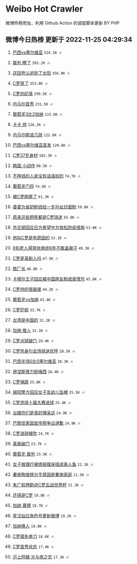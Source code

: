 # Weibo Hot Crawler 



微博热榜爬虫，利用 Github Action 的调度脚本更新 BY PHP 


## 微博今日热榜 更新于 2022-11-25 04:29:34 
1. [巴西vs塞尔维亚](https://s.weibo.com/weibo?q=%23%E5%B7%B4%E8%A5%BFvs%E5%A1%9E%E5%B0%94%E7%BB%B4%E4%BA%9A%23&t=31&band_rank=1&Refer=top) `524.2K 🔥` 

1. [裁判 瞎了](https://s.weibo.com/weibo?q=%E8%A3%81%E5%88%A4%20%E7%9E%8E%E4%BA%86&t=31&band_rank=2&Refer=top) `393.2K 🔥` 

1. [这回夸父追到了太阳](https://s.weibo.com/weibo?q=%23%E8%BF%99%E5%9B%9E%E5%A4%B8%E7%88%B6%E8%BF%BD%E5%88%B0%E4%BA%86%E5%A4%AA%E9%98%B3%23&t=31&band_rank=3&Refer=top) `356.9K 🔥` 

1. [C罗哭了](https://s.weibo.com/weibo?q=%23C%E7%BD%97%E5%93%AD%E4%BA%86%23&t=31&band_rank=4&Refer=top) `353.0K 🔥` 

1. [C罗创纪录](https://s.weibo.com/weibo?q=%23C%E7%BD%97%E5%88%9B%E7%BA%AA%E5%BD%95%23&t=31&band_rank=5&Refer=top) `299.5K 🔥` 

1. [内马尔首秀](https://s.weibo.com/weibo?q=%23%E5%86%85%E9%A9%AC%E5%B0%94%E9%A6%96%E7%A7%80%23&t=31&band_rank=6&Refer=top) `231.5K 🔥` 

1. [葡萄牙3比2加纳](https://s.weibo.com/weibo?q=%23%E8%91%A1%E8%90%84%E7%89%993%E6%AF%942%E5%8A%A0%E7%BA%B3%23&t=31&band_rank=7&Refer=top) `133.0K 🔥` 

1. [卡卡 帅](https://s.weibo.com/weibo?q=%E5%8D%A1%E5%8D%A1%20%E5%B8%85&t=31&band_rank=8&Refer=top) `126.2K 🔥` 

1. [内马尔能进几球](https://s.weibo.com/weibo?q=%23%E5%86%85%E9%A9%AC%E5%B0%94%E8%83%BD%E8%BF%9B%E5%87%A0%E7%90%83%23&t=31&band_rank=9&Refer=top) `122.8K 🔥` 

1. [巴西vs塞尔维亚首发](https://s.weibo.com/weibo?q=%23%E5%B7%B4%E8%A5%BFvs%E5%A1%9E%E5%B0%94%E7%BB%B4%E4%BA%9A%E9%A6%96%E5%8F%91%23&t=31&band_rank=10&Refer=top) `120.6K 🔥` 

1. [C罗37岁身材](https://s.weibo.com/weibo?q=%23C%E7%BD%9737%E5%B2%81%E8%BA%AB%E6%9D%90%23&t=31&band_rank=11&Refer=top) `103.3K 🔥` 

1. [韩国 小动作](https://s.weibo.com/weibo?q=%E9%9F%A9%E5%9B%BD%20%E5%B0%8F%E5%8A%A8%E4%BD%9C&t=31&band_rank=12&Refer=top) `80.5K 🔥` 

1. [不挣钱的人是没有话语权的](https://s.weibo.com/weibo?q=%23%E4%B8%8D%E6%8C%A3%E9%92%B1%E7%9A%84%E4%BA%BA%E6%98%AF%E6%B2%A1%E6%9C%89%E8%AF%9D%E8%AF%AD%E6%9D%83%E7%9A%84%23&t=31&band_rank=13&Refer=top) `74.7K 🔥` 

1. [葡萄牙门将](https://s.weibo.com/weibo?q=%E8%91%A1%E8%90%84%E7%89%99%E9%97%A8%E5%B0%86&t=31&band_rank=14&Refer=top) `74.5K 🔥` 

1. [被C罗刷屏了](https://s.weibo.com/weibo?q=%23%E8%A2%ABC%E7%BD%97%E5%88%B7%E5%B1%8F%E4%BA%86%23&t=31&band_rank=15&Refer=top) `61.3K 🔥` 

1. [婆婆为省奶粉钱给一岁孙女炒面粉](https://s.weibo.com/weibo?q=%23%E5%A9%86%E5%A9%86%E4%B8%BA%E7%9C%81%E5%A5%B6%E7%B2%89%E9%92%B1%E7%BB%99%E4%B8%80%E5%B2%81%E5%AD%99%E5%A5%B3%E7%82%92%E9%9D%A2%E7%B2%89%23&t=31&band_rank=16&Refer=top) `59.0K 🔥` 

1. [原来这些明星都是C罗球迷](https://s.weibo.com/weibo?q=%23%E5%8E%9F%E6%9D%A5%E8%BF%99%E4%BA%9B%E6%98%8E%E6%98%9F%E9%83%BD%E6%98%AFC%E7%BD%97%E7%90%83%E8%BF%B7%23&t=31&band_rank=17&Refer=top) `55.0K 🔥` 

1. [外交部回应日方希望中方放松防疫措施](https://s.weibo.com/weibo?q=%23%E5%A4%96%E4%BA%A4%E9%83%A8%E5%9B%9E%E5%BA%94%E6%97%A5%E6%96%B9%E5%B8%8C%E6%9C%9B%E4%B8%AD%E6%96%B9%E6%94%BE%E6%9D%BE%E9%98%B2%E7%96%AB%E6%8E%AA%E6%96%BD%23&t=31&band_rank=18&Refer=top) `53.0K 🔥` 

1. [他叫C罗是有原因的](https://s.weibo.com/weibo?q=%23%E4%BB%96%E5%8F%ABC%E7%BD%97%E6%98%AF%E6%9C%89%E5%8E%9F%E5%9B%A0%E7%9A%84%23&t=31&band_rank=19&Refer=top) `52.1K 🔥` 

1. [8旬老人得带状疱疹6年不敢盖被子](https://s.weibo.com/weibo?q=%238%E6%97%AC%E8%80%81%E4%BA%BA%E5%BE%97%E5%B8%A6%E7%8A%B6%E7%96%B1%E7%96%B96%E5%B9%B4%E4%B8%8D%E6%95%A2%E7%9B%96%E8%A2%AB%E5%AD%90%23&t=31&band_rank=20&Refer=top) `49.3K 🔥` 

1. [C罗是喜剧人吗](https://s.weibo.com/weibo?q=%23C%E7%BD%97%E6%98%AF%E5%96%9C%E5%89%A7%E4%BA%BA%E5%90%97%23&t=31&band_rank=21&Refer=top) `47.5K 🔥` 

1. [敖厂长](https://s.weibo.com/weibo?q=%E6%95%96%E5%8E%82%E9%95%BF&t=31&band_rank=22&Refer=top) `46.8K 🔥` 

1. [卡塔尔王子回应被中国网友制成表情包](https://s.weibo.com/weibo?q=%23%E5%8D%A1%E5%A1%94%E5%B0%94%E7%8E%8B%E5%AD%90%E5%9B%9E%E5%BA%94%E8%A2%AB%E4%B8%AD%E5%9B%BD%E7%BD%91%E5%8F%8B%E5%88%B6%E6%88%90%E8%A1%A8%E6%83%85%E5%8C%85%23&t=31&band_rank=23&Refer=top) `45.8K 🔥` 

1. [C罗帅的很直接](https://s.weibo.com/weibo?q=%23C%E7%BD%97%E5%B8%85%E7%9A%84%E5%BE%88%E7%9B%B4%E6%8E%A5%23&t=31&band_rank=24&Refer=top) `44.2K 🔥` 

1. [葡萄牙vs加纳](https://s.weibo.com/weibo?q=%23%E8%91%A1%E8%90%84%E7%89%99vs%E5%8A%A0%E7%BA%B3%23&t=31&band_rank=25&Refer=top) `43.4K 🔥` 

1. [C罗犯规](https://s.weibo.com/weibo?q=%23C%E7%BD%97%E7%8A%AF%E8%A7%84%23&t=31&band_rank=26&Refer=top) `33.7K 🔥` 

1. [台湾是中国的](https://s.weibo.com/weibo?q=%23%E5%8F%B0%E6%B9%BE%E6%98%AF%E4%B8%AD%E5%9B%BD%E7%9A%84%23&t=31&band_rank=27&Refer=top) `32.2K 🔥` 

1. [加纳 推人](https://s.weibo.com/weibo?q=%E5%8A%A0%E7%BA%B3%20%E6%8E%A8%E4%BA%BA&t=31&band_rank=28&Refer=top) `31.1K 🔥` 

1. [C罗点球破门](https://s.weibo.com/weibo?q=%23C%E7%BD%97%E7%82%B9%E7%90%83%E7%A0%B4%E9%97%A8%23&t=31&band_rank=29&Refer=top) `29.4K 🔥` 

1. [C罗热身引全场球迷欢呼](https://s.weibo.com/weibo?q=%23C%E7%BD%97%E7%83%AD%E8%BA%AB%E5%BC%95%E5%85%A8%E5%9C%BA%E7%90%83%E8%BF%B7%E6%AC%A2%E5%91%BC%23&t=31&band_rank=30&Refer=top) `28.5K 🔥` 

1. [巴西半场0比0塞尔维亚](https://s.weibo.com/weibo?q=%23%E5%B7%B4%E8%A5%BF%E5%8D%8A%E5%9C%BA0%E6%AF%940%E5%A1%9E%E5%B0%94%E7%BB%B4%E4%BA%9A%23&t=31&band_rank=31&Refer=top) `28.3K 🔥` 

1. [伊涅斯塔力挺梅西](https://s.weibo.com/weibo?q=%23%E4%BC%8A%E6%B6%85%E6%96%AF%E5%A1%94%E5%8A%9B%E6%8C%BA%E6%A2%85%E8%A5%BF%23&t=31&band_rank=32&Refer=top) `26.4K 🔥` 

1. [C罗弹跳](https://s.weibo.com/weibo?q=%23C%E7%BD%97%E5%BC%B9%E8%B7%B3%23&t=31&band_rank=33&Refer=top) `25.8K 🔥` 

1. [绵阳警方回应女子及幼儿坠楼](https://s.weibo.com/weibo?q=%23%E7%BB%B5%E9%98%B3%E8%AD%A6%E6%96%B9%E5%9B%9E%E5%BA%94%E5%A5%B3%E5%AD%90%E5%8F%8A%E5%B9%BC%E5%84%BF%E5%9D%A0%E6%A5%BC%23&t=31&band_rank=34&Refer=top) `25.5K 🔥` 

1. [C罗连续十届大赛进球](https://s.weibo.com/weibo?q=%23C%E7%BD%97%E8%BF%9E%E7%BB%AD%E5%8D%81%E5%B1%8A%E5%A4%A7%E8%B5%9B%E8%BF%9B%E7%90%83%23&t=31&band_rank=35&Refer=top) `25.4K 🔥` 

1. [台媒你们是真的懂采访](https://s.weibo.com/weibo?q=%23%E5%8F%B0%E5%AA%92%E4%BD%A0%E4%BB%AC%E6%98%AF%E7%9C%9F%E7%9A%84%E6%87%82%E9%87%87%E8%AE%BF%23&t=31&band_rank=36&Refer=top) `24.9K 🔥` 

1. [巴黎世家因宣传照争议道歉](https://s.weibo.com/weibo?q=%23%E5%B7%B4%E9%BB%8E%E4%B8%96%E5%AE%B6%E5%9B%A0%E5%AE%A3%E4%BC%A0%E7%85%A7%E4%BA%89%E8%AE%AE%E9%81%93%E6%AD%89%23&t=31&band_rank=37&Refer=top) `24.9K 🔥` 

1. [C罗进球被吹](https://s.weibo.com/weibo?q=%23C%E7%BD%97%E8%BF%9B%E7%90%83%E8%A2%AB%E5%90%B9%23&t=31&band_rank=38&Refer=top) `24.7K 🔥` 

1. [莱奥破门](https://s.weibo.com/weibo?q=%23%E8%8E%B1%E5%A5%A5%E7%A0%B4%E9%97%A8%23&t=31&band_rank=39&Refer=top) `23.7K 🔥` 

1. [葡萄牙 裁判](https://s.weibo.com/weibo?q=%E8%91%A1%E8%90%84%E7%89%99%20%E8%A3%81%E5%88%A4&t=31&band_rank=40&Refer=top) `23.5K 🔥` 

1. [女子做理疗被绑摇摆床扭成美人鱼](https://s.weibo.com/weibo?q=%23%E5%A5%B3%E5%AD%90%E5%81%9A%E7%90%86%E7%96%97%E8%A2%AB%E7%BB%91%E6%91%87%E6%91%86%E5%BA%8A%E6%89%AD%E6%88%90%E7%BE%8E%E4%BA%BA%E9%B1%BC%23&t=31&band_rank=41&Refer=top) `22.1K 🔥` 

1. [秦施陶俊辉分手原因是秦施家庭](https://s.weibo.com/weibo?q=%23%E7%A7%A6%E6%96%BD%E9%99%B6%E4%BF%8A%E8%BE%89%E5%88%86%E6%89%8B%E5%8E%9F%E5%9B%A0%E6%98%AF%E7%A7%A6%E6%96%BD%E5%AE%B6%E5%BA%AD%23&t=31&band_rank=42&Refer=top) `21.5K 🔥` 

1. [朱广权押韵评C罗五战世界杯](https://s.weibo.com/weibo?q=%23%E6%9C%B1%E5%B9%BF%E6%9D%83%E6%8A%BC%E9%9F%B5%E8%AF%84C%E7%BD%97%E4%BA%94%E6%88%98%E4%B8%96%E7%95%8C%E6%9D%AF%23&t=31&band_rank=43&Refer=top) `21.3K 🔥` 

1. [还得是C罗](https://s.weibo.com/weibo?q=%23%E8%BF%98%E5%BE%97%E6%98%AFC%E7%BD%97%23&t=31&band_rank=44&Refer=top) `19.8K 🔥` 

1. [加纳 黄牌](https://s.weibo.com/weibo?q=%E5%8A%A0%E7%BA%B3%20%E9%BB%84%E7%89%8C&t=31&band_rank=45&Refer=top) `19.7K 🔥` 

1. [星汉灿烂角色号更新微博](https://s.weibo.com/weibo?q=%23%E6%98%9F%E6%B1%89%E7%81%BF%E7%83%82%E8%A7%92%E8%89%B2%E5%8F%B7%E6%9B%B4%E6%96%B0%E5%BE%AE%E5%8D%9A%23&t=31&band_rank=46&Refer=top) `19.2K 🔥` 

1. [加纳换人](https://s.weibo.com/weibo?q=%23%E5%8A%A0%E7%BA%B3%E6%8D%A2%E4%BA%BA%23&t=31&band_rank=47&Refer=top) `19.0K 🔥` 

1. [C罗错失单刀](https://s.weibo.com/weibo?q=%23C%E7%BD%97%E9%94%99%E5%A4%B1%E5%8D%95%E5%88%80%23&t=31&band_rank=48&Refer=top) `18.6K 🔥` 

1. [C罗首秀状态](https://s.weibo.com/weibo?q=%23C%E7%BD%97%E9%A6%96%E7%A7%80%E7%8A%B6%E6%80%81%23&t=31&band_rank=49&Refer=top) `17.4K 🔥` 

1. [沪上阿姨 光与夜之恋](https://s.weibo.com/weibo?q=%E6%B2%AA%E4%B8%8A%E9%98%BF%E5%A7%A8%20%E5%85%89%E4%B8%8E%E5%A4%9C%E4%B9%8B%E6%81%8B&t=31&band_rank=50&Refer=top) `17.3K 🔥` 

